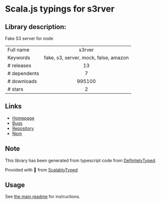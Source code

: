 
# Scala.js typings for s3rver


## Library description:
Fake S3 server for node

|                    |                 |
| ------------------ | :-------------: |
| Full name          | s3rver |
| Keywords           | fake, s3, server, mock, false, amazon |
| # releases         | 13 |
| # dependents       | 7 |
| # downloads        | 995100 |
| # stars            | 2 |

## Links
- [Homepage](https://github.com/jamhall/s3rver)
- [Bugs](https://github.com/jamhall/s3rver/issues)
- [Repository](https://github.com/jamhall/s3rver)
- [Npm](https://www.npmjs.com/package/s3rver)
    


## Note
This library has been generated from typescript code from [DefinitelyTyped](https://definitelytyped.org).

Provided with :purple_heart: from [ScalablyTyped](https://github.com/oyvindberg/ScalablyTyped)

## Usage
See [the main readme](../../readme.md) for instructions.


